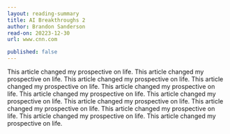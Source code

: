 ```yaml
---
layout: reading-summary
title: AI Breakthroughs 2
author: Brandon Sanderson
read-on: 20223-12-30
url: www.cnn.com

published: false
---
```


This article changed my prospective on life. This article changed my prospective on life. This article changed my prospective on life. This article changed my prospective on life. This article changed my prospective on life. This article changed my prospective on life. This article changed my prospective on life. This article changed my prospective on life. This article changed my prospective on life. This article changed my prospective on life. This article changed my prospective on life. This article changed my prospective on life. 
